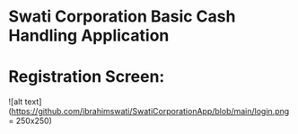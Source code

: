 # Swati Corporation Basic Cash Handling Application 

# Registration Screen: 

![alt text](https://github.com/ibrahimswati/SwatiCorporationApp/blob/main/login.png = 250x250)
